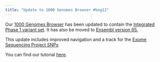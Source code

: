 ```yaml
---
title: "Update to 1000 Genomes Browser #bog12"
---
```

                    
Our [1000 Genomes Browser](http://browser.1000genomes.org) has been updated to contain the [Integrated Phase 1 variant set](ftp://ftp.1000genomes.ebi.ac.uk/vol1/ftp/release/20110521). It has also be moved to [Ensembl version 65.](http://www.ensembl.org/info/website/news.html?id=65&submit=Go)

This update includes improved navigation and a track for the [Exome Sequencing Project SNPs](https://esp.gs.washington.edu/drupal/)

You can find our tutorial [here](ftp://ftp.1000genomes.ebi.ac.uk/vol1/ftp/technical/browser/1000genomes_browser_main_project_20110521/The_1000_Genomes_Browser_Tutorial.ensembl_65.doc).
